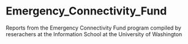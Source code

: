 # Emergency_Connectivity_Fund
Reports from the Emergency Connectivity Fund program compiled by reserachers at the Information School at the University of Washington 
